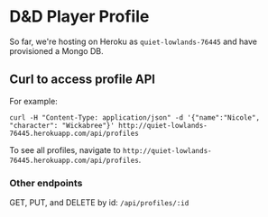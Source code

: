 # D&D Player Profile
So far, we're hosting on Heroku as `quiet-lowlands-76445` and have provisioned a Mongo DB.

## Curl to access profile API
For example:

`curl -H "Content-Type: application/json" -d '{"name":"Nicole", "character": "Wickabree"}' http://quiet-lowlands-76445.herokuapp.com/api/profiles`

To see all profiles, navigate to `http://quiet-lowlands-76445.herokuapp.com/api/profiles`.

### Other endpoints
GET, PUT, and DELETE by id: `/api/profiles/:id`
